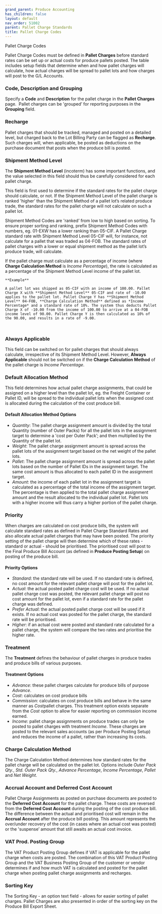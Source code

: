 ```yaml
---
grand_parent: Produce Accounting
has_children: false
layout: default
nav_order: 51002
parent: Pallet Charge Standards
title: Pallet Charge Codes
---
```


Pallet Charge Codes

Pallet Charge Codes must be defined in **Pallet Charges** before standard rates can be set up or actual costs for produce pallets posted. The table includes setup fields that determine when and how pallet charges will calculate, how actual charges will be spread to pallet lots and how charges will post to the G/L Accounts.




### **Code, Description and Grouping**

Specify a **Code** and **Description** for the pallet charge in the **Pallet Charges** page.  Pallet charges can be 'grouped’ for reporting purposes in the **Grouping** field.

###

### **Recharge**

Pallet charges that should be tracked, managed and posted on a detailed level, but charged back to the Lot Billing Party can be flagged as **Recharge**. Such charges will, when applicable, be posted as deductions on the purchase document that posts when the produce bill is posted.




### **Shipment Method Level**

The **Shipment Method Level** (incoterm) has some important functions, and the value selected in this field should thus be carefully considered for each pallet charge.




This field is first used to determine if the standard rates for the pallet charge should calculate, or not. If the Shipment Method Level of the pallet charge is ranked 'higher’ than the Shipment Method of a pallet lot’s related produce trade, the standard rates for the pallet charge will not calculate on such a pallet lot.




Shipment Method Codes are 'ranked’ from low to high based on sorting. To ensure proper sorting and ranking, prefix Shipment Method Codes with numbers, eg. 01-EXW has a lower ranking than 05-CIF. A Pallet Charge standard rate with Shipment Method Level 05-CIF will, for instance, not calculate for a pallet that was traded as 04-FOB. The standard rates of pallet charges with a lower or equal shipment method as the pallet lot’s produce trade, will calculate.

If the pallet charge must calculate as a percentage of income (where **Charge Calculation Method** is *Income Percentage*), the rate is calculated as a percentage of the Shipment Method Level income of the pallet lot.





```
**Example**

A pallet lot was shipped as 05-CIF with an income of 100.00. Pallet Charge X with **Shipment Method Level** 05-CIF and rate of -10.00 applies to the pallet lot. Pallet Charge Y has **Shipment Method Level** 04-FOB, **Charge Calculation Method** defined as *Income Percentage* and a standard rate of 10%. The system thus deducts Pallet Charge X of -10.00 from the income of 100.00 to arrive at a 04-FOB income level of 90.00. Pallet Charge Y is then calculated as 10% of the 90.00, and results in a rate of -9.00.



```
### **Always Applicable**

This field can be switched on for pallet charges that should always calculate, irrespective of its Shipment Method Level. However, **Always Applicable** should not be switched on if the **Charge Calculation Method** of the pallet charge is *Income Percentage*.




### **Default Allocation Method**

This field determines how actual pallet charge assignments, that could be assigned on a higher level than the pallet lot, eg. the Freight Container or Pallet ID, will be spread to the individual pallet lots when the assigned cost is allocated during the calculation of the cost produce bill.




#### **Default Allocation Method Options**

* *Quantity*: The pallet charge assignment amount is divided by the total Quantity (number of Outer Packs) for all the pallet lots in the assignment target to determine a 'cost per Outer Pack’; and then multiplied by the Quantity of the pallet lot.
* *Weight*: The pallet charge assignment amount is spread across the pallet lots of the assignment target based on the net weight of the pallet lots.
* *Pallet*: The pallet charge assignment amount is spread across the pallet lots based on the number of Pallet IDs in the assignment target. The same cost amount is thus allocated to each pallet ID in the assignment target.
* *Amount*: the income of each pallet lot in the assignment target is calculated as a percentage of the total income of the assignment target. The percentage is then applied to the total pallet charge assignment amount and the result allocated to the individual pallet lot. Pallet lots with a higher income will thus carry a higher portion of the pallet charge.




### **Priority**

When charges are calculated on cost produce bills, the system will calculate standard rates as defined in Pallet Charge Standard Rates and also allocate actual pallet charges that may have been posted. The priority setting of the pallet charge will then determine which of these rates - standard or actual - should be prioritised. The prioritised cost will post to the Final Produce Bill Account (as defined in **Produce Posting Setup**) on posting of the produce bill.




#### **Priority Options**

* *Standard*: the standard rate will be used. If no standard rate is defined, no cost amount for the relevant pallet charge will post for the pallet lot.
* *Actual*: the actual posted pallet charge cost will be used. If no actual pallet charge cost was posted, the relevant pallet charge will post no cost amount for the pallet lot, even if a standard rate for the pallet charge was defined.
* *Prefer Actual*: the actual posted pallet charge cost will be used if it exists. If no actual cost was posted for the pallet charge, the standard rate will be prioritised.
* *Higher*: if an actual cost were posted and standard rate calculated for a pallet charge, the system will compare the two rates and prioritise the higher rate.




### **Treatment**

The **Treatment** defines the behaviour of pallet charges in produce trades and produce bills of various purposes.




#### **Treatment Options**

* *Advance*: these pallet charges calculate for produce bills of purpose *Advance*.
* *Cost*: calculates on cost produce bills
* *Commission*: calculates on cost produce bills and behave in the same manner as *Cost*pallet charges. This treatment option exists separate from the *Cost* option to allow for easier reporting on commission income earned.
* *Income*: pallet charge assignments on produce trades can only be posted to pallet charges with treatment *Income*. These charges are posted to the relevant sales accounts (as per Produce Posting Setup) and reduces the income of a pallet, rather than increasing its costs.




### **Charge Calculation Method**

The Charge Calculation Method determines how standard rates for the pallet charge will be calculated on the pallet lot. Options include *Outer Pack Qty.*, *Std. Outer Pack Qty.*, *Advance Percentage*, *Income Percentage*, *Pallet* and *Net Weight*.




### **Accrual Account and Deferred Cost Account**

Pallet Charge Assignments as posted on purchase documents are posted to the **Deferred Cost Account** for the pallet charge. These costs are reversed from the **Deferred Cost Account** during the posting of the cost produce bill. The difference between the actual and prioritised cost will remain in the **Accrual Account** after the produce bill posting. This amount represents the over/under recovery of the cost (in cases where an actual cost was posted) or the 'suspense’ amount that still awaits an actual cost invoice.




### **VAT Prod. Posting Group**

The VAT Product Posting Group defines if VAT is applicable for the pallet charge when costs are posted. The combination of this VAT Product Posting Group and the VAT Business Posting Group of the customer or vendor determines if and how much VAT is calculated and posted for the pallet charge when posting pallet charge assignments and recharges.




### **Sorting Key**

The Sorting Key - an option text field - allows for easier sorting of pallet charges. Pallet Charges are also presented in order of the sorting key on the Produce Bill Export Sheet.
